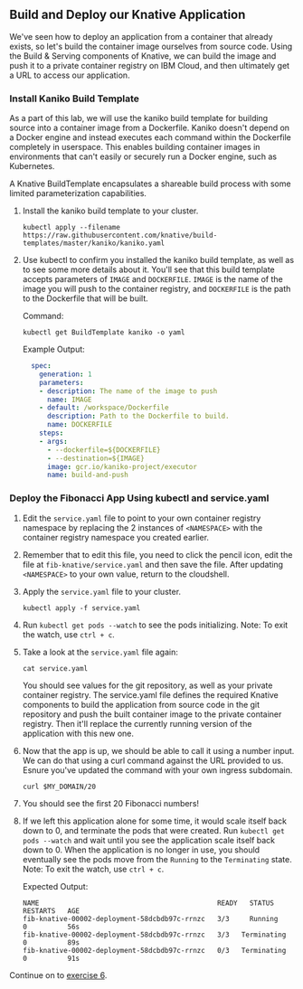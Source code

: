 ## Build and Deploy our Knative Application

We've seen how to deploy an application from a container that already exists, so let's build the container image ourselves from source code. Using the Build & Serving components of Knative, we can build the image and push it to a private container registry on IBM Cloud, and then ultimately get a URL to access our application.

### Install Kaniko Build Template

As a part of this lab, we will use the kaniko build template for building source into a container image from a Dockerfile. Kaniko doesn't depend on a Docker engine and instead executes each command within the Dockerfile completely in userspace. This enables building container images in environments that can't easily or securely run a Docker engine, such as Kubernetes.

A Knative BuildTemplate encapsulates a shareable build process with some limited parameterization capabilities.

1. Install the kaniko build template to your cluster.

    ```
    kubectl apply --filename https://raw.githubusercontent.com/knative/build-templates/master/kaniko/kaniko.yaml
    ```

2. Use kubectl to confirm you installed the kaniko build template, as well as to see some more details about it.  You'll see that this build template accepts parameters of `IMAGE` and `DOCKERFILE`.  `IMAGE` is the name of the image you will push to the container registry, and `DOCKERFILE` is the path to the Dockerfile that will be built.

	Command:
	```
	kubectl get BuildTemplate kaniko -o yaml
	```

	Example Output:
	```yaml
      spec:
        generation: 1
        parameters:
        - description: The name of the image to push
          name: IMAGE
        - default: /workspace/Dockerfile
          description: Path to the Dockerfile to build.
          name: DOCKERFILE
        steps:
        - args:
          - --dockerfile=${DOCKERFILE}
          - --destination=${IMAGE}
          image: gcr.io/kaniko-project/executor
          name: build-and-push
	```


### Deploy the Fibonacci App Using kubectl and service.yaml

1. Edit the `service.yaml` file to point to your own container registry namespace by replacing the 2 instances of `<NAMESPACE>` with the container registry namespace you created earlier. 

2. Remember that to edit this file, you need to click the pencil icon, edit the file at `fib-knative/service.yaml` and then save the file. After updating `<NAMESPACE>` to your own value, return to the cloudshell.

2. Apply the `service.yaml` file to your cluster.

	```
	kubectl apply -f service.yaml
	```
3. Run `kubectl get pods --watch` to see the pods initializing. Note: To exit the watch, use `ctrl + c`.

4. Take a look at the `service.yaml` file again:
	```
	cat service.yaml
	```
	You should see values for the git repository, as well as your private container registry. The service.yaml file defines the required Knative components to build the application from source code in the git repository and push the built container image to the private container registry. Then it'll replace the currently running version of the application with this new one.

5. Now that the app is up, we should be able to call it using a number input. We can do that using a curl command against the URL provided to us. Esnure you've updated the command with your own ingress subdomain.

	```
	curl $MY_DOMAIN/20
	```
6. You should see the first 20 Fibonacci numbers!

7. If we left this application alone for some time, it would scale itself back down to 0, and terminate the pods that were created. Run `kubectl get pods --watch` and wait until you see the application scale itself back down to 0. When the application is no longer in use, you should eventually see the pods move from the `Running` to the `Terminating` state. Note: To exit the watch, use `ctrl + c`.

	Expected Output:
	```
	NAME                                            READY   STATUS      RESTARTS   AGE
	fib-knative-00002-deployment-58dcbdb97c-rrnzc   3/3     Running     0          56s
	fib-knative-00002-deployment-58dcbdb97c-rrnzc   3/3   Terminating   0          89s
	fib-knative-00002-deployment-58dcbdb97c-rrnzc   0/3   Terminating   0          91s
	```

Continue on to [exercise 6](../exercise-6/README.md).